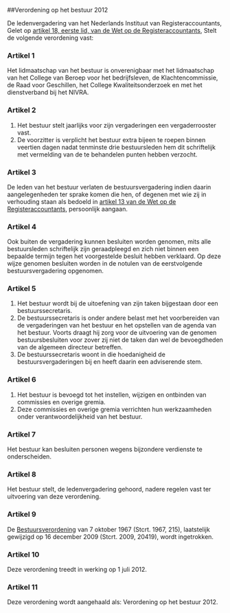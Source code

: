 <meta http-equiv='Content-Type' content='text/html; charset=utf-8' />

##Verordening op het bestuur 2012

De ledenvergadering van het Nederlands Instituut van Registeraccountants,  
Gelet op [artikel 18, eerste lid, van de Wet op de Registeraccountants](../../../../../../../wet/wet/op/de/registeraccountants/BWBR0002374/README.md),
Stelt de volgende verordening vast:    

### Artikel  1  

Het lidmaatschap van het bestuur is onverenigbaar met het lidmaatschap van het College van Beroep voor het bedrijfsleven, de Klachtencommissie, de Raad voor Geschillen, het College Kwaliteitsonderzoek en met het dienstverband bij het NIVRA.  

### Artikel  2  

1.  Het bestuur stelt jaarlijks voor zijn vergaderingen een vergaderrooster vast.   
2.  De voorzitter is verplicht het bestuur extra bijeen te roepen binnen veertien dagen nadat tenminste drie bestuursleden hem dit schriftelijk met vermelding van de te behandelen punten hebben verzocht.   

### Artikel  3  

De leden van het bestuur verlaten de bestuursvergadering indien daarin aangelegenheden ter sprake komen die hen, of degenen met wie zij in verhouding staan als bedoeld in [artikel 13 van de Wet op de Registeraccountants](../../../../../../../wet/wet/op/de/registeraccountants/BWBR0002374/README.md), persoonlijk aangaan.  

### Artikel  4  

Ook buiten de vergadering kunnen besluiten worden genomen, mits alle bestuursleden schriftelijk zijn geraadpleegd en zich niet binnen een bepaalde termijn tegen het voorgestelde besluit hebben verklaard. Op deze wijze genomen besluiten worden in de notulen van de eerstvolgende bestuursvergadering opgenomen.  

### Artikel  5  

1.  Het bestuur wordt bij de uitoefening van zijn taken bijgestaan door een bestuurssecretaris.   
2.  De bestuurssecretaris is onder andere belast met het voorbereiden van de vergaderingen van het bestuur en het opstellen van de agenda van het bestuur. Voorts draagt hij zorg voor de uitvoering van de genomen bestuursbesluiten voor zover zij niet de taken dan wel de bevoegdheden van de algemeen directeur betreffen.   
3.  De bestuurssecretaris woont in die hoedanigheid de bestuursvergaderingen bij en heeft daarin een adviserende stem.   

### Artikel  6  

1.  Het bestuur is bevoegd tot het instellen, wijzigen en ontbinden van commissies en overige gremia.   
2.  Deze commissies en overige gremia verrichten hun werkzaamheden onder verantwoordelijkheid van het bestuur.   

### Artikel  7  

Het bestuur kan besluiten personen wegens bijzondere verdienste te onderscheiden.  

### Artikel  8  

Het bestuur stelt, de ledenvergadering gehoord, nadere regelen vast ter uitvoering van deze verordening.  

### Artikel  9  

De [Bestuursverordening](../../../../../../../pbo/bestuursverordening/BWBR0002608/README.md) van 7 oktober 1967 (Stcrt. 1967, 215), laatstelijk gewijzigd op 16 december 2009 (Stcrt. 2009, 20419), wordt ingetrokken.  

### Artikel  10  

Deze verordening treedt in werking op 1 juli 2012.  

### Artikel  11  

Deze verordening wordt aangehaald als: Verordening op het bestuur 2012.  
